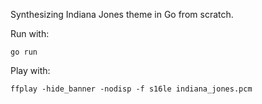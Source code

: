 Synthesizing Indiana Jones theme in Go from scratch.

Run with:
```shell
go run
```

Play with:
```shell
ffplay -hide_banner -nodisp -f s16le indiana_jones.pcm
```
